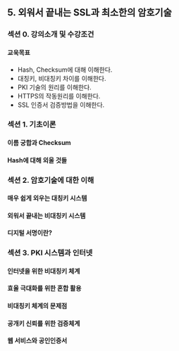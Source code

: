 ## 5. 외워서 끝내는 SSL과 최소한의 암호기술

### 섹션 0. 강의소개 및 수강조건

#### 교욱목표

- Hash, Checksum에 대해 이해한다.
- 대칭키, 비대칭키 차이를 이해한다.
- PKI 기술의 원리를 이해한다.
- HTTPS의 작동원리를 이해한다.
- SSL 인증서 검증방법을 이해한다.

### 섹션 1. 기초이론

#### 이름 궁합과 Checksum

#### Hash에 대해 외울 것들

### 섹션 2. 암호기술에 대한 이해

#### 매우 쉽게 외우는 대칭키 시스템

#### 외워서 끝내는 비대칭키 시스템

#### 디지털 서명이란?

### 섹션 3. PKI 시스템과 인터넷

#### 인터넷을 위한 비대칭키 체계

#### 효율 극대화를 위한 혼합 활용

#### 비대칭키 체계의 문제점

#### 공개키 신뢰를 위한 검증체계

#### 웹 서비스와 공인인증서

